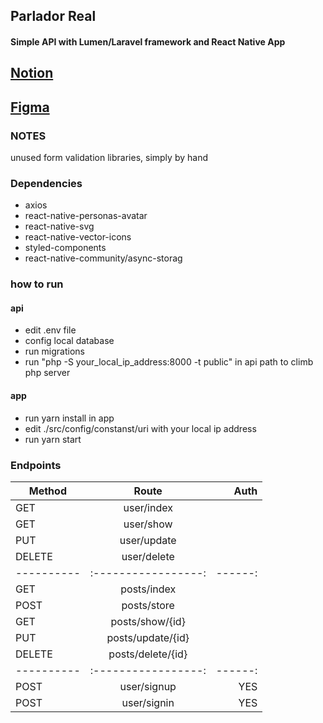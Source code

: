 ## Parlador Real

#### Simple API with Lumen/Laravel framework and React Native App

## [Notion](https://www.notion.so/Codificar-Full-Stack-Developer-6e5763cb3de94e75b87669759b479c98)
## [Figma](https://www.figma.com/file/Ftlc8kiZXzjtMWdIGCWQCa/Untitled?node-id=0%3A1)


### NOTES

unused form validation libraries, simply by hand


### Dependencies

* axios
* react-native-personas-avatar
* react-native-svg
* react-native-vector-icons
* styled-components
* react-native-community/async-storag


### how to run

#### api

* edit .env file
* config local database
* run migrations
* run "php -S your_local_ip_address:8000 -t public" in api path to climb php server

#### app

* run yarn install in app
* edit ./src/config/constanst/uri with your local ip address
* run yarn start


### Endpoints

| Method   |      Route         |  Auth |
|---------- |:-----------------:|------:|
| GET       | user/index        |
| GET       | user/show         |
| PUT       | user/update       |
| DELETE    | user/delete       |
|---------- |:-----------------:|------:|
| GET       | posts/index       |
| POST      | posts/store       |
| GET       | posts/show/{id}   |
| PUT       | posts/update/{id} |
| DELETE    | posts/delete/{id} |
|---------- |:-----------------:|------:|
| POST      | user/signup       |  YES
| POST      | user/signin       |  YES

